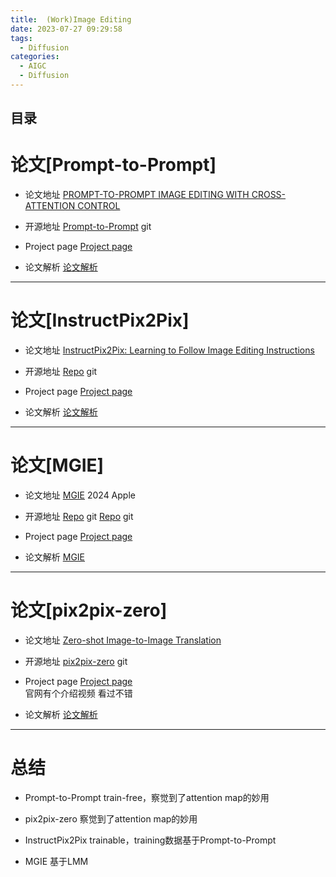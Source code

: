 ```yaml
---
title:  (Work)Image Editing
date: 2023-07-27 09:29:58
tags:
  - Diffusion
categories: 
  - AIGC
  - Diffusion 
---
```


<p></p>
<!-- more -->

## 目录
<!-- toc -->


# 论文[Prompt-to-Prompt] 
+ 论文地址
  [PROMPT-TO-PROMPT IMAGE EDITING
  WITH CROSS-ATTENTION CONTROL](https://prompt-to-prompt.github.io/ptp_files/Prompt-to-Prompt_preprint.pdf)

+ 开源地址
  [Prompt-to-Prompt](https://github.com/google/prompt-to-prompt/) git

+ Project page
  [Project page](https://prompt-to-prompt.github.io/) 

+ 论文解析
  [论文解析](https://candied-skunk-1ca.notion.site/Prompt-to-Prompt-3ae01e342c6b4b41adc58c6ec5233020)

---

# 论文[InstructPix2Pix]
+ 论文地址
 [InstructPix2Pix: Learning to Follow Image Editing Instructions](https://arxiv.org/pdf/2211.09800) 

+ 开源地址
[Repo](https://github.com/timothybrooks/instruct-pix2pix) git

+ Project page
[Project page](https://www.timothybrooks.com/instruct-pix2pix) 

+ 论文解析
  [论文解析](https://candied-skunk-1ca.notion.site/InstructPix2Pix-aedf2e9b6acd48fab6928f717065288c?pvs=4)


---

# 论文[MGIE] 
+ 论文地址
  [MGIE](https://openreview.net/pdf?id=S1RKWSyZ2Y) 2024  Apple

+ 开源地址
  [Repo](https://github.com/apple/ml-mgie) git
  [Repo](https://github.com/tsujuifu/pytorch_mgie) git  

+ Project page
  [Project page](https://mllm-ie.github.io/) 

+ 论文解析
  [MGIE](https://candied-skunk-1ca.notion.site/MGIE-d6bfedcc92ae42a48a64ac199ce2aa14?pvs=4)


---
# 论文[pix2pix-zero]
+ 论文地址
  [Zero-shot Image-to-Image Translation](https://arxiv.org/pdf/2302.03027) 

+ 开源地址
  [pix2pix-zero](https://github.com/pix2pixzero/pix2pix-zero) git

+ Project page
  [Project page](https://pix2pixzero.github.io/)  
  官网有个介绍视频 看过不错

+ 论文解析
  [论文解析](https://candied-skunk-1ca.notion.site/pix2pix-zero-f79b1c40cde44f40aeeb8eb34482aa28?pvs=4)


---
# 总结
+ Prompt-to-Prompt
  train-free，察觉到了attention map的妙用
  
+ pix2pix-zero
  察觉到了attention map的妙用  
  
+ InstructPix2Pix
  trainable，training数据基于Prompt-to-Prompt 
  
+ MGIE
  基于LMM  